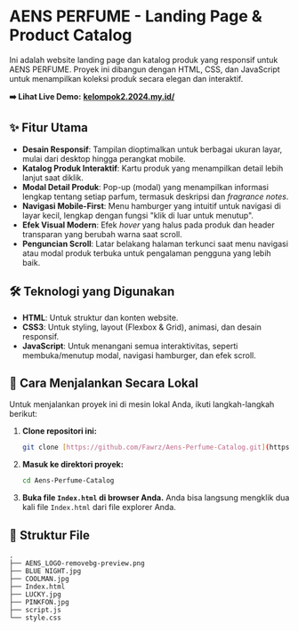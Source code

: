 # AENS PERFUME - Landing Page & Product Catalog

Ini adalah website landing page dan katalog produk yang responsif untuk AENS PERFUME. Proyek ini dibangun dengan HTML, CSS, dan JavaScript untuk menampilkan koleksi produk secara elegan dan interaktif.

**➡️ Lihat Live Demo:** [**kelompok2.2024.my.id/**](kelompok2.2024b.my.id/)

## ✨ Fitur Utama

-   **Desain Responsif**: Tampilan dioptimalkan untuk berbagai ukuran layar, mulai dari desktop hingga perangkat mobile.
-   **Katalog Produk Interaktif**: Kartu produk yang menampilkan detail lebih lanjut saat diklik.
-   **Modal Detail Produk**: Pop-up (modal) yang menampilkan informasi lengkap tentang setiap parfum, termasuk deskripsi dan *fragrance notes*.
-   **Navigasi Mobile-First**: Menu hamburger yang intuitif untuk navigasi di layar kecil, lengkap dengan fungsi "klik di luar untuk menutup".
-   **Efek Visual Modern**: Efek *hover* yang halus pada produk dan header transparan yang berubah warna saat scroll.
-   **Penguncian Scroll**: Latar belakang halaman terkunci saat menu navigasi atau modal produk terbuka untuk pengalaman pengguna yang lebih baik.

## 🛠️ Teknologi yang Digunakan

-   **HTML**: Untuk struktur dan konten website.
-   **CSS3**: Untuk styling, layout (Flexbox & Grid), animasi, dan desain responsif.
-   **JavaScript**: Untuk menangani semua interaktivitas, seperti membuka/menutup modal, navigasi hamburger, dan efek scroll.

## 🚀 Cara Menjalankan Secara Lokal

Untuk menjalankan proyek ini di mesin lokal Anda, ikuti langkah-langkah berikut:

1.  **Clone repositori ini:**
    ```bash
    git clone [https://github.com/Fawrz/Aens-Perfume-Catalog.git](https://github.com/Fawrz/Aens-Perfume-Catalog.git)
    ```

2.  **Masuk ke direktori proyek:**
    ```bash
    cd Aens-Perfume-Catalog
    ```

3.  **Buka file `Index.html` di browser Anda.**
    Anda bisa langsung mengklik dua kali file `Index.html` dari file explorer Anda.

## 📂 Struktur File

```
.
├── AENS_LOGO-removebg-preview.png
├── BLUE NIGHT.jpg
├── COOLMAN.jpg
├── Index.html
├── LUCKY.jpg
├── PINKFON.jpg
├── script.js
└── style.css
```
